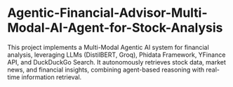 # Agentic-Financial-Advisor-Multi-Modal-AI-Agent-for-Stock-Analysis
This project implements a Multi-Modal Agentic AI system for financial analysis, leveraging LLMs (DistilBERT, Groq), Phidata Framework, YFinance API, and DuckDuckGo Search. It autonomously retrieves stock data, market news, and financial insights, combining agent-based reasoning with real-time information retrieval. 
